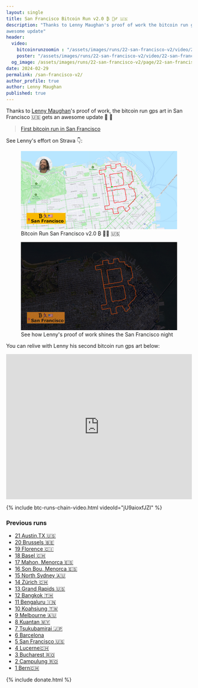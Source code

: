 ```yaml
---
layout: single
title: San Francisco Bitcoin Run v2.0 ₿ 🏃‍♂️ 🇺🇸
description: "Thanks to Lenny Maughan's proof of work the bitcoin run gps art in San Francisco gets an
awesome update"
header:
  video:
    bitcoinrunzoomin : "/assets/images/runs/22-san-francisco-v2/video/22-san-francisco-v2-zoomin-min-1080p.m4v"
    poster: "/assets/images/runs/22-san-francisco-v2/video/22-san-francisco-v2-google-earth-label-author-1080p.jpeg"
  og_image: /assets/images/runs/22-san-francisco-v2/page/22-san-francisco-v2-strava-overlay-with-author-1280x600.jpeg
date: 2024-02-29
permalink: /san-francisco-v2/
author_profile: true
author: Lenny Maughan
published: true
---
```


Thanks to [Lenny Maughan](https://www.strava.com/athletes/7019519)'s proof of work, the bitcoin run gps art in San Francisco 🇺🇸
gets an awesome update 💪 🙏

> [First bitcoin run in San Francisco](/san-francisco)  

See Lenny's effort on Strava 👇:

<figure class="image">
  <a href="https://www.strava.com/activities/10857680910" target="_blank">
    <img src="/assets/images/runs/22-san-francisco-v2/page/22-san-francisco-v2-strava-overlay-with-author-1280x600.jpeg" alt="Bitcoin Run San Francisco v2 Strava">
  </a>
  <figcaption>Bitcoin Run San Francisco v2.0 ₿ 🏃‍♂️ 🇺🇸</figcaption>
</figure>

<figure class="image">
  <a href="https://www.strava.com/activities/10857680910" target="_blank">
    <img src="/assets/images/runs/22-san-francisco-v2/page/22-google-earth-no-label-dark-orange-1080p.jpeg" alt="Bitcoin Run San Francisco v2 Strava Night view">
  </a>
  <figcaption>See how Lenny's proof of work shines the San Francisco night</figcaption>
</figure>

You can relive with Lenny his second bitcoin run gps art below:

<div class="embedly-responsive" style="position: relative;padding-bottom: 78.2227%;height: 0;overflow: hidden;">
  <iframe class="embedly-embed" frameborder="0" scrolling="no" allowfullscreen src="https://cdn.embedly.com/widgets/media.html?src=https://www.relive.cc/view/v36AGDQ2VZv/widget?r=embed-site&url=https://www.relive.cc/view/v36AGDQ2VZv?r=embed-site&image=https://www.relive.cc/view/v36AGDQ2VZv/png?x-ref=embed-site&key=f1631a41cb254ca5b035dc5747a5bd75&type=text/html&schema=relive" width="1024" height="801" style="position: absolute;top: 0;left: 0;width: 100%;height: 100%;">
  </iframe>
</div>

{% include btc-runs-chain-video.html videoId="jU9aioxfJZI" %}

### Previous runs

- [21 Austin,TX 🇺🇸](/austin)
- [20 Brussels 🇧🇪](/bruxelles)
- [19 Florence 🇨🇮](/florence)
- [18 Basel 🇨🇭](/basel)
- [17 Mahon, Menorca 🇪🇸](/mahon)
- [16 Son Bou, Menorca 🇪🇸](/son-bou)
- [15 North Sydney 🇦🇺](/north-sydney)
- [14 Zürich 🇨🇭](/zuerich)
- [13 Grand Rapids️ 🇺🇸](/grand-rapids)
- [12 Bangkok️ 🇹🇭](/bangkok)
- [11 Bengaluru 🇮🇳](/bengaluru)
- [10 Koahsiung 🇹🇼](/kaohsiung)
- [9 Melbourne 🇦🇺](/melbourne)
- [8 Kuantan 🇲🇾](/kuantan)
- [7 Tsukubamirai 🇯🇵](/tsukubamirai)
- [6 Barcelona](/barcelona)
- [5 San Francisco 🇺🇸](/san-francisco)
- [4 Lucerne🇨🇭](/lucerne)
- [3 Bucharest 🇷🇴](/bucharest)
- [2 Campulung 🇷🇴](/campulung)
- [1 Bern🇨🇭](/bern)

{% include donate.html %}  
  
  
